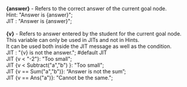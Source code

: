**{answer}** - Refers to the correct answer of the current goal node.<br>
Hint: "Answer is {answer}";<br>
JIT : "Answer is {answer}";<br><br>
<b>{v}</b> - Refers to answer entered by the student for the current goal node.<br>
This variable can only be used in JITs and not in Hints.<br>
It can be used both inside the JIT message as well as the condition.<br>
JIT : "{v} is not the answer.";     #default JIT <br>
JIT {v < "-2"}: "Too small";<br>
JIT {v < Subtract("a","b") }: "Too small";<br>
JIT {v == Sum("a","b")}: “Answer is not the sum”;<br>
JIT {v == Ans("a")}: "Cannot be the same.";